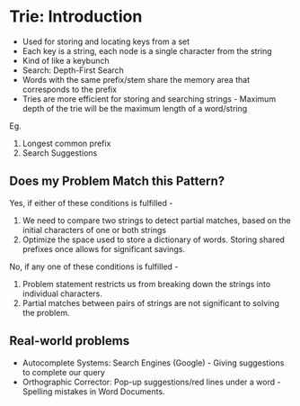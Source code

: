 # Trie: Introduction

- Used for storing and locating keys from a set
- Each key is a string, each node is a single character from the string
- Kind of like a keybunch
- Search: Depth-First Search
- Words with the same prefix/stem share the memory area that corresponds to the prefix
- Tries are more efficient for storing and searching strings - Maximum depth of the trie will be the maximum length of a word/string

Eg.
1. Longest common prefix
2. Search Suggestions

## Does my Problem Match this Pattern?

Yes, if either of these conditions is fulfilled -

1. We need to compare two strings to detect partial matches, based on the initial characters of one or both strings
2. Optimize the space used to store a dictionary of words. Storing shared prefixes once allows for significant savings.

No, if any one of these conditions is fulfilled -

1. Problem statement restricts us from breaking down the strings into individual characters.
2. Partial matches between pairs of strings are not significant to solving the problem.

## Real-world problems

- Autocomplete Systems: Search Engines (Google) - Giving suggestions to complete our query
- Orthographic Corrector: Pop-up suggestions/red lines under a word - Spelling mistakes in Word Documents.